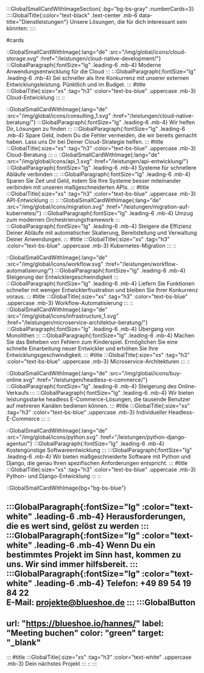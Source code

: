 :::GlobalSmallCardWithImageSection{ :bg="bg-bs-gray" :numberCards=3}
::::GlobalTitle{:color="text-black" .text-center .mb-6 data-title="Dienstleistungen"}
Unsere Lösungen, die für dich interessant sein könnten:
::::

#cards

::GlobalSmallCardWithImage{:lang="de" :src="/img/global/icons/cloud-storage.svg" :href="/leistungen/cloud-native-development/"}
:::GlobalParagraph{:fontSize="lg" .leading-6 .mb-4}
Moderne Anwendungsentwicklung für die Cloud
:::
:::GlobalParagraph{:fontSize="lg" .leading-6 .mb-4}
Sei schneller als Ihre Konkurrenz mit unserer externen Entwicklungsleistung. Pünktlich und im Budget.
:::
#title
:::GlobalTitle{:size="xs" :tag="h3" :color="text-bs-blue" .uppercase .mb-3}
Cloud-Entwicklung
:::
::

::GlobalSmallCardWithImage{:lang="de" :src="/img/global/icons/consulting_1.svg" :href="/leistungen/cloud-native-beratung/"}
:::GlobalParagraph{:fontSize="lg" .leading-6 .mb-4}
Wir helfen Dir, Lösungen zu finden
:::
:::GlobalParagraph{:fontSize="lg" .leading-6 .mb-4}
Spare Geld, indem Du die Fehler vermeiden, die wir bereits gemacht haben. Lass uns Dir bei Deiner Cloud-Strategie helfen.
:::
#title
:::GlobalTitle{:size="xs" :tag="h3" :color="text-bs-blue" .uppercase .mb-3}
Cloud-Beratung
:::
::
::GlobalSmallCardWithImage{:lang="de" :src="/img/global/icons/api_1.svg" :href="/leistungen/api-entwicklung/"}
:::GlobalParagraph{:fontSize="lg" .leading-6 .mb-4}
Systeme für schnellere Abläufe verbinden
:::
:::GlobalParagraph{:fontSize="lg" .leading-6 .mb-4}
Sparen Sie Zeit und Geld, indem Sie Ihre Systeme besser miteinander verbinden mit unseren maßgeschneiderten APIs.
:::
#title
:::GlobalTitle{:size="xs" :tag="h3" :color="text-bs-blue" .uppercase .mb-3}
API-Entwicklung
:::
::
::GlobalSmallCardWithImage{:lang="de" :src="/img/global/icons/migration.svg" :href="/leistungen/migration-auf-kubernetes/"}
:::GlobalParagraph{:fontSize="lg" .leading-6 .mb-4}
Umzug zum modernen Orchestrierungsframework
:::
:::GlobalParagraph{:fontSize="lg" .leading-6 .mb-4}
Steigere die Effizienz Deiner Abläufe mit automatischer Skalierung, Bereitstellung und Verwaltung Deiner Anwendungen.
:::
#title
:::GlobalTitle{:size="xs" :tag="h3" :color="text-bs-blue" .uppercase .mb-3}
Kubernetes-Migration
:::
::

::GlobalSmallCardWithImage{:lang="de" :src="/img/global/icons/workflow.svg" :href="/leistungen/workflow-automatisierung/"}
:::GlobalParagraph{:fontSize="lg" .leading-6 .mb-4}
Steigerung der Entwicklergeschwindigkeit
:::
:::GlobalParagraph{:fontSize="lg" .leading-6 .mb-4}
Liefern Sie Funktionen schneller mit weniger Entwicklerfrustration und bleiben Sie Ihrer Konkurrenz voraus.
:::
#title
:::GlobalTitle{:size="xs" :tag="h3" :color="text-bs-blue" .uppercase .mb-3}
Workflow-Automatisierung
:::
::
::GlobalSmallCardWithImage{:lang="de" :src="/img/global/icons/infrastructure_1.svg" :href="/leistungen/microservice-architektur-beratung/"}
:::GlobalParagraph{:fontSize="lg" .leading-6 .mb-4}
Übergang von Monolithen
:::
:::GlobalParagraph{:fontSize="lg" .leading-6 .mb-4}
Machen Sie das Beheben von Fehlern zum Kinderspiel. Ermöglichen Sie eine schnelle Einarbeitung neuer Entwickler und erhöhen Sie Ihre Entwicklungsgeschwindigkeit.
:::
#title
:::GlobalTitle{:size="xs" :tag="h3" :color="text-bs-blue" .uppercase .mb-3}
Microservice-Architekturen
:::
::

::GlobalSmallCardWithImage{:lang="de" :src="/img/global/icons/buy-online.svg" :href="/leistungen/headless-e-commerce/"}
:::GlobalParagraph{:fontSize="lg" .leading-6 .mb-4}
Steigerung des Online-Verkaufs
:::
:::GlobalParagraph{:fontSize="lg" .leading-6 .mb-4}
Wir bieten leistungsstarke headless E-Commerce-Lösungen, die tausende Benutzer auf mehreren Kanälen bedienen können.
:::
#title
:::GlobalTitle{:size="xs" :tag="h3" :color="text-bs-blue" .uppercase .mb-3}
Individueller Headless-E-Commerce
:::
::

::GlobalSmallCardWithImage{:lang="de" :src="/img/global/icons/python.svg" :href="/leistungen/python-django-agentur/"}
:::GlobalParagraph{:fontSize="lg" .leading-6 .mb-4}
Kostengünstige Softwareentwicklung
:::
:::GlobalParagraph{:fontSize="lg" .leading-6 .mb-4}
Wir bieten maßgeschneiderte Software mit Python und Django, die genau Ihren spezifischen Anforderungen entspricht.
:::
#title
:::GlobalTitle{:size="xs" :tag="h3" :color="text-bs-blue" .uppercase .mb-3}
Python- und Django-Entwicklung
:::
::

::GlobalSmallCardWithImage{bg="bg-bs-blue"}

:::GlobalParagraph{:fontSize="lg" :color="text-white" .leading-6 .mb-4}
Herausforderungen, die es wert sind, gelöst zu werden
:::
:::GlobalParagraph{:fontSize="lg" :color="text-white" .leading-6 .mb-4}
Wenn Du ein bestimmtes Projekt im Sinn hast, kommen zu uns. Wir sind immer hilfsbereit.
:::
:::GlobalParagraph{:fontSize="lg" :color="text-white" .leading-6 .mb-4}
**Telefon:** +49 89 54 19 84 22<br/>
**E-Mail:** projekte@blueshoe.de
:::
:::GlobalButton
---
url: "https://blueshoe.io/hannes/" 
label: "Meeting buchen" 
color: "green" 
target: "_blank"
---
:::
#title
:::GlobalTitle{:size="xs" :tag="h3" :color="text-white" .uppercase .mb-3}
Dein nächstes Projekt
:::
::
:::
